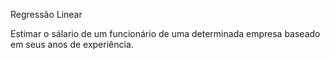 Regressão Linear

Estimar o sálario de um funcionário de uma determinada empresa baseado em seus anos de experiência.
